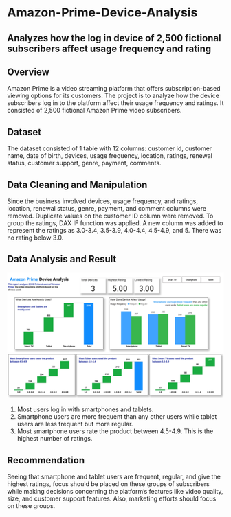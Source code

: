 # Amazon-Prime-Device-Analysis
Analyzes how the log in device of 2,500 fictional subscribers affect usage frequency and rating
----------
## Overview
Amazon Prime is a video streaming platform that offers subscription-based viewing options for its customers. The project is to analyze how the device subscribers log in to the platform affect their usage frequency and ratings. It consisted of 2,500 fictional Amazon Prime video subscribers.

## Dataset
The dataset consisted of 1 table with 12 columns: customer id, customer name, date of birth, devices, usage frequency, location, ratings, renewal status, customer support, genre, payment, comments.

## Data Cleaning and Manipulation
Since the business involved devices, usage frequency, and ratings, location, renewal status, genre, payment, and comment columns were removed.
Duplicate values on the customer ID column were removed. To group the ratings, DAX IF function was applied. A new column was added to represent the ratings as 3.0-3.4, 3.5-3.9, 4.0-4.4, 4.5-4.9, and 5. There was no rating below 3.0.

## Data Analysis and Result
![](AmazonPrime(1).jpg)
1.	Most users log in with smartphones and tablets.
2.	Smartphone users are more frequent than any other users while tablet users are less frequent but more regular.
3.	Most smartphone users rate the product between 4.5-4.9. This is the highest number of ratings.

## Recommendation
Seeing that smartphone and tablet users are frequent, regular, and give the highest ratings, focus should be placed on these groups of subscribers while making decisions concerning the platform’s features like video quality, size, and customer support features. 
Also, marketing efforts should focus on these groups.

